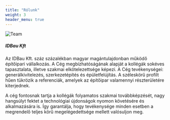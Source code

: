 ```yaml
---
title: "Rólunk"
weight: 3
header_menu: true
---
```


![Team](images/team.jpeg)

##### IDBau Kft

Az IDBau Kft. száz százalékban magyar magántulajdonban működő építőipari vállalkozás. A Cég megbízhatóságának alapját a kollégák sokéves tapasztalata, illetve szakmai elkötelezettsége képezi. A Cég tevékenységei: generálkivitelezés, szerkezetépítés és épületfelújítás. A széleskörű profilt hűen tükrözik a referenciák, amelyek az építőipar valamennyi részterületére kiterjednek.

A cég fontosnak tartja a kollégák folyamatos szakmai továbbképzését, nagy hangsúlyt fektet a technológiai újdonságok nyomon követésére és alkalmazására is. Így garantálja, hogy tevékenysége minden esetben a megrendelő teljes körű megelégedettsége mellett valósuljon meg.
